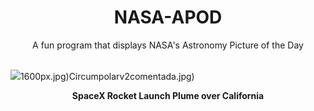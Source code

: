 <div align="center">
  <h1>
    NASA-APOD
  </h1>
</div>
  
<div align="center">
  A fun program that displays NASA's Astronomy Picture of the Day
</div>

<br>

![](https://apod.nasa.gov/apod/image/2502/FishPlume_LaMontagne_2272.jpg)1600px.jpg)Circumpolarv2comentada.jpg)

<p align = "center">
  <b>SpaceX Rocket Launch Plume over California</b>
</p>
